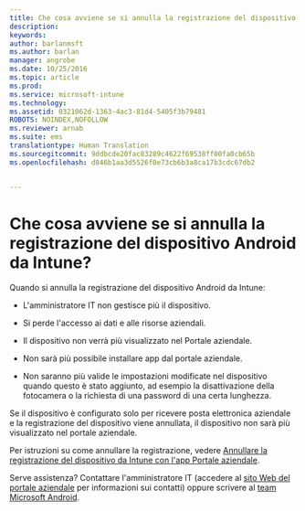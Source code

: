 ```yaml
---
title: Che cosa avviene se si annulla la registrazione del dispositivo Android da Intune? | Microsoft Intune
description: 
keywords: 
author: barlanmsft
ms.author: barlan
manager: angrobe
ms.date: 10/25/2016
ms.topic: article
ms.prod: 
ms.service: microsoft-intune
ms.technology: 
ms.assetid: 0321062d-1363-4ac3-81d4-5405f3b79481
ROBOTS: NOINDEX,NOFOLLOW
ms.reviewer: arnab
ms.suite: ems
translationtype: Human Translation
ms.sourcegitcommit: 9ddbcde20fac83289c4622f69538ff00fa0cb65b
ms.openlocfilehash: d846b1aa3d5526f0e73cb6b3a8ca17b3cdc67db2


---
```



# <a name="what-happens-if-you-unenroll-your-android-device-from-intune"></a>Che cosa avviene se si annulla la registrazione del dispositivo Android da Intune?

Quando si annulla la registrazione del dispositivo Android da Intune:

-   L'amministratore IT non gestisce più il dispositivo.

-   Si perde l'accesso ai dati e alle risorse aziendali.

-   Il dispositivo non verrà più visualizzato nel Portale aziendale.

-   Non sarà più possibile installare app dal portale aziendale.

-   Non saranno più valide le impostazioni modificate nel dispositivo quando questo è stato aggiunto, ad esempio la disattivazione della fotocamera o la richiesta di una password di una certa lunghezza.

Se il dispositivo è configurato solo per ricevere posta elettronica aziendale e la registrazione del dispositivo viene annullata, il dispositivo non sarà più visualizzato nel portale aziendale.

Per istruzioni su come annullare la registrazione, vedere [Annullare la registrazione del dispositivo da Intune con l'app Portale aziendale](unenroll-your-device-from-intune-android.md).

Serve assistenza? Contattare l'amministratore IT (accedere al [sito Web del portale aziendale](http://portal.manage.microsoft.com) per informazioni sui contatti) oppure scrivere al [team Microsoft Android](mailto:wintunedroidfbk@microsoft.com).



<!--HONumber=Nov16_HO1-->



